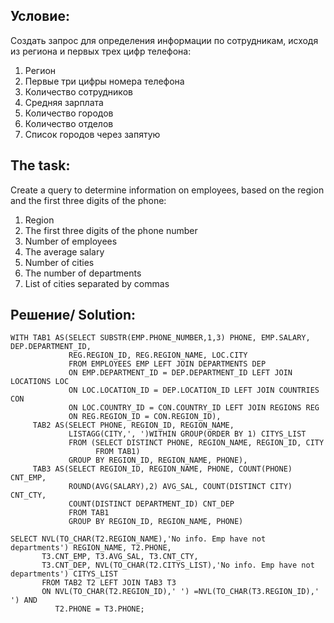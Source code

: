 Условие:
--
Создать запрос для определения информации по сотрудникам, исходя из региона и первых трех цифр телефона:
1.	Регион
2.	Первые три цифры номера телефона
3.	Количество сотрудников
4.	Средняя зарплата
5.	Количество городов
6.	Количество отделов
7.	Список городов через запятую


The task:
--
Create a query to determine information on employees, based on the region and the first three digits of the phone:
1. Region
2. The first three digits of the phone number
3. Number of employees
4. The average salary
5. Number of cities
6. The number of departments
7. List of cities separated by commas

Решение/ Solution:
--
```
WITH TAB1 AS(SELECT SUBSTR(EMP.PHONE_NUMBER,1,3) PHONE, EMP.SALARY, DEP.DEPARTMENT_ID,
             REG.REGION_ID, REG.REGION_NAME, LOC.CITY
             FROM EMPLOYEES EMP LEFT JOIN DEPARTMENTS DEP
             ON EMP.DEPARTMENT_ID = DEP.DEPARTMENT_ID LEFT JOIN LOCATIONS LOC
             ON LOC.LOCATION_ID = DEP.LOCATION_ID LEFT JOIN COUNTRIES CON
             ON LOC.COUNTRY_ID = CON.COUNTRY_ID LEFT JOIN REGIONS REG
             ON REG.REGION_ID = CON.REGION_ID),
     TAB2 AS(SELECT PHONE, REGION_ID, REGION_NAME, 
             LISTAGG(CITY,', ')WITHIN GROUP(ORDER BY 1) CITYS_LIST
             FROM (SELECT DISTINCT PHONE, REGION_NAME, REGION_ID, CITY
                   FROM TAB1)
             GROUP BY REGION_ID, REGION_NAME, PHONE),
     TAB3 AS(SELECT REGION_ID, REGION_NAME, PHONE, COUNT(PHONE) CNT_EMP,
             ROUND(AVG(SALARY),2) AVG_SAL, COUNT(DISTINCT CITY) CNT_CTY,
             COUNT(DISTINCT DEPARTMENT_ID) CNT_DEP
             FROM TAB1
             GROUP BY REGION_ID, REGION_NAME, PHONE)

SELECT NVL(TO_CHAR(T2.REGION_NAME),'No info. Emp have not departments') REGION_NAME, T2.PHONE,
       T3.CNT_EMP, T3.AVG_SAL, T3.CNT_CTY,
       T3.CNT_DEP, NVL(TO_CHAR(T2.CITYS_LIST),'No info. Emp have not departments') CITYS_LIST
       FROM TAB2 T2 LEFT JOIN TAB3 T3
       ON NVL(TO_CHAR(T2.REGION_ID),' ') =NVL(TO_CHAR(T3.REGION_ID),' ') AND
          T2.PHONE = T3.PHONE;
